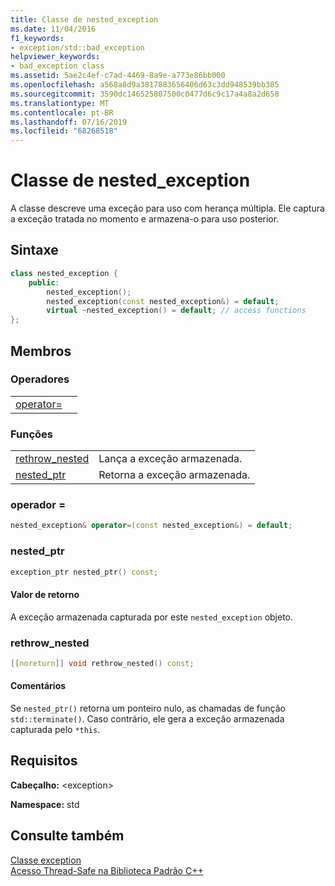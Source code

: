 ```yaml
---
title: Classe de nested_exception
ms.date: 11/04/2016
f1_keywords:
- exception/std::bad_exception
helpviewer_keywords:
- bad_exception class
ms.assetid: 5ae2c4ef-c7ad-4469-8a9e-a773e86bb000
ms.openlocfilehash: a568a8d9a3817883656406d63c3dd948539bb385
ms.sourcegitcommit: 3590dc146525807500c0477d6c9c17a4a8a2d658
ms.translationtype: MT
ms.contentlocale: pt-BR
ms.lasthandoff: 07/16/2019
ms.locfileid: "68268518"
---
```

# <a name="nestedexception-class"></a>Classe de nested_exception

A classe descreve uma exceção para uso com herança múltipla. Ele captura a exceção tratada no momento e armazena-o para uso posterior.

## <a name="syntax"></a>Sintaxe

```cpp
class nested_exception {
    public:
        nested_exception();
        nested_exception(const nested_exception&) = default;
        virtual ~nested_exception() = default; // access functions
};
```

## <a name="members"></a>Membros

### <a name="operators"></a>Operadores

|||
|-|-|
|[operator=](#op_as)||

### <a name="functions"></a>Funções

|||
|-|-|
|[rethrow_nested](#rethrow_nested)|Lança a exceção armazenada.|
|[nested_ptr](#nested_ptr)|Retorna a exceção armazenada.|

### <a name="op_as"></a> operador =

```cpp
nested_exception& operator=(const nested_exception&) = default;
```

### <a name="nested_ptr"></a> nested_ptr

```cpp
exception_ptr nested_ptr() const;
```

#### <a name="return-value"></a>Valor de retorno

A exceção armazenada capturada por este `nested_exception` objeto.

### <a name="rethrow_nested"></a> rethrow_nested

```cpp
[[noreturn]] void rethrow_nested() const;
```

#### <a name="remarks"></a>Comentários

Se `nested_ptr()` retorna um ponteiro nulo, as chamadas de função `std::terminate()`. Caso contrário, ele gera a exceção armazenada capturada pelo `*this`.

## <a name="requirements"></a>Requisitos

**Cabeçalho:** \<exception>

**Namespace:** std

## <a name="see-also"></a>Consulte também

[Classe exception](../standard-library/exception-class.md)<br/>
[Acesso Thread-Safe na Biblioteca Padrão C++](../standard-library/thread-safety-in-the-cpp-standard-library.md)<br/>
